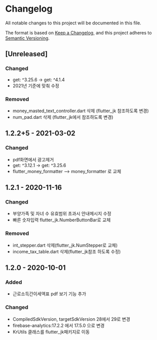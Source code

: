 # Changelog
All notable changes to this project will be documented in this file.

The format is based on [Keep a Changelog](https://keepachangelog.com/en/1.0.0/),
and this project adheres to [Semantic Versioning](https://semver.org/spec/v2.0.0.html).

## [Unreleased]

### Changed
- get: ^3.25.6 -> get: ^4.1.4
- 2021년 기준에 맞춰 수정

### Removed
- money_masted_text_controller.dart 삭제 (flutter_jk 참조하도록 변경)
- num_pad.dart 삭제 (flutter_jk에서 참조하도록 변경)

## 1.2.2+5 - 2021-03-02
### Changed
- pdf화면에서 광고제거
- get: ^3.12.1 -> get: ^3.25.6
- flutter_money_formatter --> money_formatter 로 교체

## 1.2.1 - 2020-11-16
### Changed
- 부양가족 및 자녀 수 유효범위 초과시 안내메시지 수정
- 빠른 숫자입력 flutter_jk.NumberButtonBar로 교체

### Removed
- int_stepper.dart 삭제(flutter_jk.NumStepper로 교체)
- income_tax_table.dart 삭제(flutter_jk참조 하도록 수정)

## 1.2.0 - 2020-10-01
### Added
- 근로소득간이세액표 pdf 보기 기능 추가

### Changed
- CompiledSdkVersion, targetSdkVersion 28에서 29로 변경
- firebase-analytics:17.2.2 에서 17.5.0 으로 변경
- KrUtils 클래스를 flutter_jk패키지로 이동
